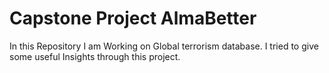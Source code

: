 # Capstone Project AlmaBetter
In this Repository I am Working on Global terrorism database.
I tried to give some useful Insights through this project.
